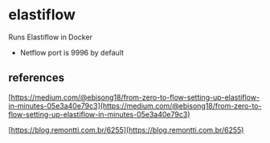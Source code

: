 # elastiflow
Runs Elastiflow in Docker

- Netflow port is 9996 by default

## references

[https://medium.com/@ebisong18/from-zero-to-flow-setting-up-elastiflow-in-minutes-05e3a40e79c3](https://medium.com/@ebisong18/from-zero-to-flow-setting-up-elastiflow-in-minutes-05e3a40e79c3)

[https://blog.remontti.com.br/6255](https://blog.remontti.com.br/6255)